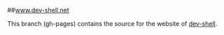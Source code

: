 ##www.dev-shell.net

This branch (gh-pages) contains the source for the website of [dev-shell](www.dev-shell.net).  
